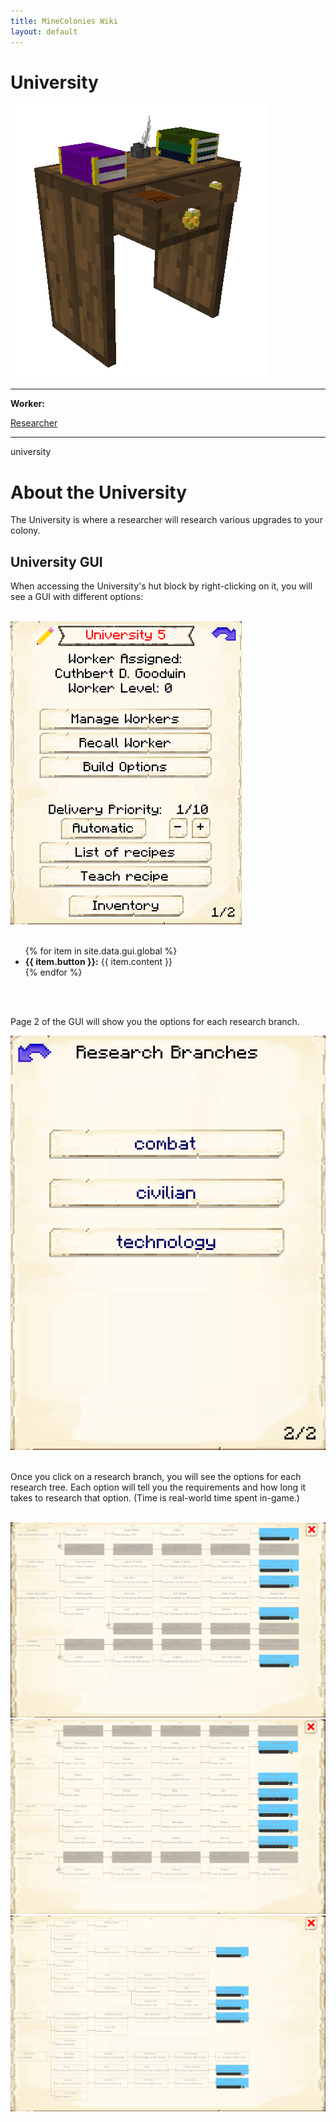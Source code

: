 ```yaml
---
title: MineColonies Wiki
layout: default
---
```

# University

<div class="infobox box text-center">
    <img src="../../assets/images/buildings/university.png" alt="University's Hut" />
    <hr />
    <div class="row section-text text-left">
        <div class="col">
        <p><strong>Worker:</strong></p>
        </div>
        <div class="col">
        <p><a href="../workers/researcher">Researcher</a></p>
        </div>
    </div>
    <hr />
    <recipe>university</recipe>
</div>

# About the University

The University is where a researcher will research various upgrades to your colony. 

## University GUI

When accessing the University's hut block by right-clicking on it, you will see a GUI with different options:

<br>
<div class="row">
  <div class="col-sm-12 col-md">
    <img src="../../assets/images/gui/universitygui1.png" class="img-fluid mx-auto" alt="University GUI">
  </div>
  <div class="col-sm-12 col-md">
    <br>
    <ul>
      {% for item in site.data.gui.global %}
        <li><strong>{{ item.button }}:</strong> {{ item.content }}</li>
      {% endfor %}
    </ul>
  </div>
</div>
<br>



<br>

Page 2 of the GUI will show you the options for each research branch.

<div class="row">
  <div class="col-sm-12 col-md">
    <img src="../../assets/images/gui/universitygui2.png" class="img-fluid mx-auto" alt="University GUI Page 2">
  </div>
</div>
    
<br>
    
Once you click on a research branch, you will see the options for each research tree. Each option will tell you the requirements and how long it takes to research that option. (Time is real-world time spent in-game.)

<br>

<img src="../../assets/images/gui/universitycombat.png" class="img-fluid mx-auto" alt="University Combat GUI Page">

<br>

<img src="../../assets/images/gui/universitycivilian.png" class="img-fluid mx-auto" alt="University Civilian GUI Page">

 <br>
 
 <img src="../../assets/images/gui/universitytechnology.png" class="img-fluid mx-auto" alt="University Technology GUI Page">
 
 <br>
 
